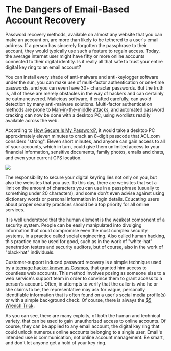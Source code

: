 # The Dangers of Email-Based Account Recovery

Password recovery methods, available on almost any website that you can make an account on, are more than likely to be tethered to a user's email address. If a person has sincerely forgotten the passphrase to their account, they would typically use such a feature to regain access. Today, the average internet user might have fifty or more online accounts connected to their digital identity. Is it really all that safe to trust your entire digital key ring to an email account?

You can install every shade of anti-malware and anti-keylogger software under the sun, you can make use of multi-factor authentication or one-time passwords, and you can even have 30+ character passwords. But the truth is, all of these are merely obstacles in the way of hackers and can certainly be outmaneuvered. Malicious software, if crafted carefully, can avoid detection by many anti-malware solutions. Multi-factor authentication methods are prone to [Man-in-the-middle attacks](https://en.wikipedia.org/wiki/Man-in-the-middle_attack), and automated password cracking can now be done with a desktop PC, using wordlists readily available across the web.

According to [How Secure Is My Password?](http://howsecureismypassword.net/), it would take a desktop PC approximately eleven minutes to crack an 8-digit passcode that AOL.com considers "strong". Eleven short minutes, and anyone can gain access to all of your accounts, which in turn, could give them unlimited access to your financial information, sensitive documents, family photos, emails and chats, and even your current GPS location.

![](https://s3.amazonaws.com/f.cl.ly/items/0G3q0x23080i0F1k3K2Q/Screen%20Shot%202013-03-28%20at%206.47.54%20PM.png)

The responsibility to secure your digital keyring lies not only on you, but also the websites that you use. To this day, there are websites that set a limit on the amount of characters you can use in a passphrase (usually to something under 20 characters), and some don't even advise against using dictionary words or personal information in login details. Educating users about proper security practices should be a top priority for all online services.

It is well understood that the human element is the weakest component of a security system. People can be easily manipulated into divulging information that could compromise even the most complex security systems, in a practice called social engineering. Also called human hacking, this practice can be used for good, such as in the work of "white-hat" penetration testers and security auditors, but of course, also in the work of "black-hat" individuals. 

Customer-support induced password recovery is a simple technique used by a [teenage hacker known as Cosmos](http://www.wired.com/gadgetlab/2012/09/cosmo-the-god-who-fell-to-earth/), that granted him access to countless web accounts. This method involves posing as someone else to a web service's support team in order to convince them to grant access to a person's account. Often, in attempts to verify that the caller is who he or she claims to be, the representative may ask for vague, personally identifiable information that is often found on a user's social media profile(s) or with a simple background check. Of course, there is always the [$5 Wrench Trick](http://xkcd.com/538/).

As you can see, there are many exploits, of both the human and technical variety, that can be used to gain unauthorized access to online accounts. Of course, they can be applied to any email account, the digital key ring that could unlock numerous online accounts belonging to a single user. Email's intended use is communication, not online account management. Be smart, and don't let anyone get a hold of your key ring.